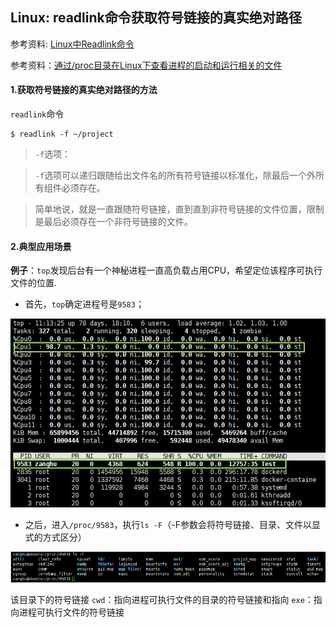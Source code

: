 ## Linux: readlink命令获取符号链接的真实绝对路径

参考资料: [Linux中Readlink命令](https://www.cnblogs.com/liqinggai/articles/9577427.html)

参考资料：[通过/proc目录在Linux下查看进程的启动和运行相关的文件](https://blog.csdn.net/csCrazybing/article/details/79792662)

#### 1.获取符号链接的真实绝对路径的方法

`readlink`命令

```shell
$ readlink -f ~/project
```

>`-f`选项：

>`-f`选项可以递归跟随给出文件名的所有符号链接以标准化，除最后一个外所有组件必须存在。

>简单地说，就是一直跟随符号链接，直到直到非符号链接的文件位置，限制是最后必须存在一个非符号链接的文件。

#### 2.典型应用场景

**例子**：`top`发现后台有一个神秘进程一直高负载占用CPU，希望定位该程序可执行文件的位置.

* 首先，`top`确定进程号是`9583`；

![](/assets/lin046_01_1.PNG)

* 之后，进入`/proc/9583`，执行`ls -F`（-F参数会将符号链接、目录、文件以显式的方式区分）

![](/assets/lin046_02.PNG)

该目录下的符号链接
`cwd`：指向进程可执行文件的目录的符号链接和指向
`exe`：指向进程可执行文件的符号链接


